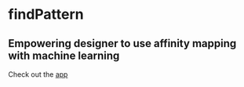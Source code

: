 # findPattern
## Empowering designer to use affinity mapping with machine learning
Check out the [app](https://share.streamlit.io/cyrushhc/cyrushhc.github.io/main/myapp.py)
